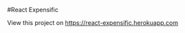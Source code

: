 #React Expensific
<p>View this project on <a href="https://react-expensific.herokuapp.com">https://react-expensific.herokuapp.com</a> </p>